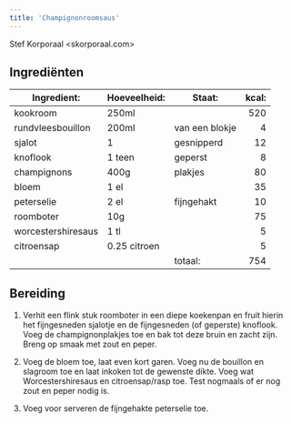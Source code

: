 ```yaml
---
title: 'Champignonroomsaus'
---
```


Stef Korporaal <skorporaal.com>

## Ingrediënten

| Ingredient:        | Hoeveelheid: | Staat:         | kcal: |
| ------------------ | ------------ | -------------- | ----: |
| kookroom           | 250ml        |                |   520 |
| rundvleesbouillon  | 200ml        | van een blokje |     4 |
| sjalot             | 1            | gesnipperd     |    12 |
| knoflook           | 1 teen       | geperst        |     8 |
| champignons        | 400g         | plakjes        |    80 |
| bloem              | 1 el         |                |    35 |
| peterselie         | 2 el         | fijngehakt     |    10 |
| roomboter          | 10g          |                |    75 |
| worcestershiresaus | 1 tl         |                |     5 |
| citroensap         | 0.25 citroen |                |     5 |
|                    |              | totaal:        |   754 |

## Bereiding

1. Verhit een flink stuk roomboter in een diepe koekenpan en fruit hierin het fijngesneden sjalotje en de fijngesneden (of geperste) knoflook. Voeg de champignonplakjes toe en bak tot deze bruin en zacht zijn. Breng op smaak met zout en peper.

1. Voeg de bloem toe, laat even kort garen. Voeg nu de bouillon en slagroom toe en laat inkoken tot de gewenste dikte. Voeg wat Worcestershiresaus en citroensap/rasp toe. Test nogmaals of er nog zout en peper nodig is.

1. Voeg voor serveren de fijngehakte peterselie toe.
